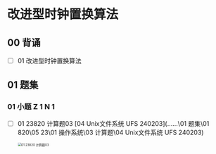 # 改进型时钟置换算法



## 00 背诵

- [ ] 01 改进型时钟置换算法



## 01 题集



### 01 小题  Z 1 N 1

- [ ] 01 23820 计算题03  [04 Unix文件系统 UFS 240203](..\..\..\01 题集\01 820\05 23\01 操作系统\03 计算题\04 Unix文件系统 UFS 240203) 

  <img src="https://cvp.oss-cn-shanghai.aliyuncs.com/picgo/202402060928717.png" alt="01 23820 计算题03" style="zoom:50%;" />
  
  

